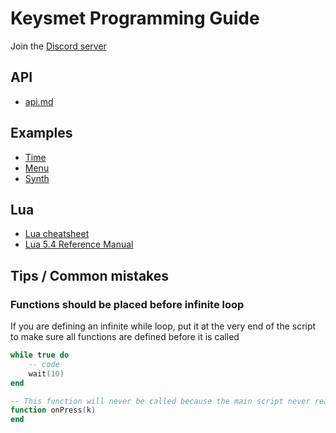 # Keysmet Programming Guide

Join the [Discord server](https://discord.gg/FB8kF5ye)

## API

- [api.md](./api.md)

## Examples

- [Time](https://keysmet.io/script/examples/time)
- [Menu](https://keysmet.io/script/examples/menu)
- [Synth](https://keysmet.io/script/examples/synth)

## Lua

- [Lua cheatsheet](https://devhints.io/lua)
- [Lua 5.4 Reference Manual](https://www.lua.org/manual/5.4/)

## Tips / Common mistakes

### Functions should be placed before infinite loop

If you are defining an infinite while loop, put it at the very end of the script to make sure all functions are defined before it is called 

```lua
while true do
    -- code
    wait(10)
end

-- This function will never be called because the main script never reaches this point
function onPress(k)
end
```
